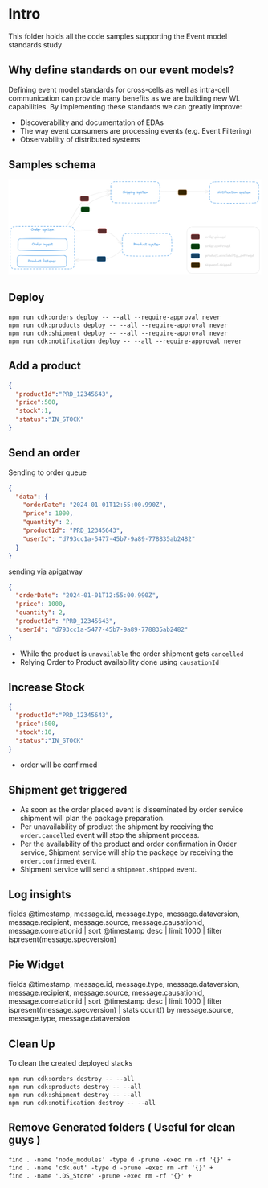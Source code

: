 # Intro

This folder holds all the code samples supporting the  Event model standards study

## Why define standards on our event models?

Defining event model standards for cross-cells as well as intra-cell communication can provide many benefits as we are building new WL capabilities. By implementing these standards we can greatly improve:

* Discoverability and documentation of EDAs
* The way event consumers are processing events (e.g. Event Filtering)
* Observability of distributed systems

## Samples schema

![samples schema](./assets/diagram.png)

## Deploy

```shell
npm run cdk:orders deploy -- --all --require-approval never
npm run cdk:products deploy -- --all --require-approval never
npm run cdk:shipment deploy -- --all --require-approval never
npm run cdk:notification deploy -- --all --require-approval never
```

## Add a product

```json
{
  "productId":"PRD_12345643",
  "price":500,
  "stock":1,
  "status":"IN_STOCK"
}
```

## Send an order

Sending to order queue

```json
{
  "data": {
    "orderDate": "2024-01-01T12:55:00.990Z",
    "price": 1000,
    "quantity": 2,
    "productId": "PRD_12345643",
    "userId": "d793cc1a-5477-45b7-9a89-778835ab2482"
  }
}
```

sending via apigatway

```json
{
  "orderDate": "2024-01-01T12:55:00.990Z",
  "price": 1000,
  "quantity": 2,
  "productId": "PRD_12345643",
  "userId": "d793cc1a-5477-45b7-9a89-778835ab2482"
}
```

* While the product is `unavailable` the order shipment gets `cancelled`
* Relying Order to Product availability done using `causationId`

## Increase Stock

```json
{
  "productId":"PRD_12345643",
  "price":500,
  "stock":10,
  "status":"IN_STOCK"
}
```

* order will be confirmed

## Shipment get triggered

* As soon as the order placed event is disseminated by order service shipment will plan the package preparation.
* Per unavailability of product the shipment by receiving the `order.cancelled` event will stop the shipment process.
* Per the availability of the product and order confirmation in Order service, Shipment service will ship the package by receiving the `order.confirmed` event.
* Shipment service will send a `shipment.shipped` event.

## Log insights

fields @timestamp, message.id, message.type, message.dataversion, message.recipient, message.source, message.causationid, message.correlationid
| sort @timestamp desc
| limit 1000
| filter ispresent(message.specversion)

## Pie Widget

fields @timestamp, message.id, message.type, message.dataversion, message.recipient, message.source, message.causationid, message.correlationid
| sort @timestamp desc
| limit 1000
| filter ispresent(message.specversion)
| stats count() by message.source, message.type, message.dataversion

## Clean Up

To clean the created deployed stacks

```shell
npm run cdk:orders destroy -- --all
npm run cdk:products destroy -- --all
npm run cdk:shipment destroy -- --all 
npm run cdk:notification destroy -- --all
```

## Remove Generated folders ( Useful for clean guys )

```shell
find . -name 'node_modules' -type d -prune -exec rm -rf '{}' +
find . -name 'cdk.out' -type d -prune -exec rm -rf '{}' +
find . -name '.DS_Store' -prune -exec rm -rf '{}' +
```
